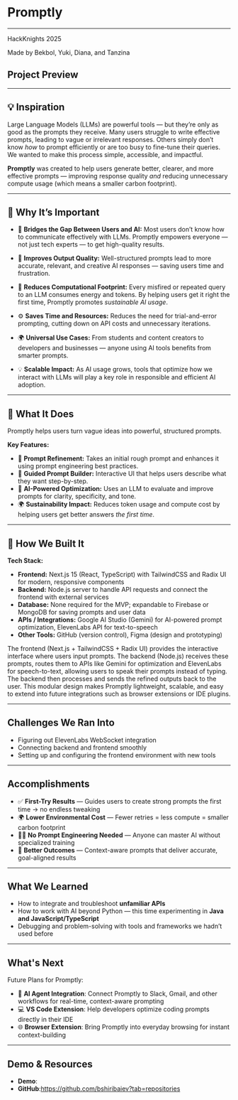 # Promptly

---
HackKnights 2025 

Made by Bekbol, Yuki, Diana, and Tanzina

## Project Preview

---

## 💡 Inspiration
Large Language Models (LLMs) are powerful tools — but they’re only as good as the prompts they receive. Many users struggle to write effective prompts, leading to vague or irrelevant responses. Others simply don’t know *how* to prompt efficiently or are too busy to fine-tune their queries. We wanted to make this process simple, accessible, and impactful.  

**Promptly** was created to help users generate better, clearer, and more effective prompts — improving response quality *and* reducing unnecessary compute usage (which means a smaller carbon footprint).

---

## 🧭 Why It’s Important

- 💬 **Bridges the Gap Between Users and AI:** Most users don’t know how to communicate effectively with LLMs. Promptly empowers everyone — not just tech experts — to get high-quality results.

- 🧠 **Improves Output Quality:** Well-structured prompts lead to more accurate, relevant, and creative AI responses — saving users time and frustration.

- 🌱 **Reduces Computational Footprint:** Every misfired or repeated query to an LLM consumes energy and tokens. By helping users get it right the first time, Promptly promotes *sustainable AI usage*.

- ⚙️ **Saves Time and Resources:** Reduces the need for trial-and-error prompting, cutting down on API costs and unnecessary iterations.

- 🌍 **Universal Use Cases:** From students and content creators to developers and businesses — anyone using AI tools benefits from smarter prompts.

- 💡 **Scalable Impact:** As AI usage grows, tools that optimize how we interact with LLMs will play a key role in responsible and efficient AI adoption.

---

## 🚀 What It Does
Promptly helps users turn vague ideas into powerful, structured prompts.  

**Key Features:**
- 🧠 **Prompt Refinement:** Takes an initial rough prompt and enhances it using prompt engineering best practices.  
- 💬 **Guided Prompt Builder:** Interactive UI that helps users describe what they want step-by-step.  
- 🎯 **AI-Powered Optimization:** Uses an LLM to evaluate and improve prompts for clarity, specificity, and tone.  
- 🌍 **Sustainability Impact:** Reduces token usage and compute cost by helping users get better answers *the first time*.  

---

## 🧠 How We Built It

**Tech Stack:**
- **Frontend:** Next.js 15 (React, TypeScript) with TailwindCSS and Radix UI for modern, responsive components
- **Backend:** Node.js server to handle API requests and connect the frontend with external services
- **Database:** None required for the MVP; expandable to Firebase or MongoDB for saving prompts and user data
- **APIs / Integrations:** Google AI Studio (Gemini) for AI-powered prompt optimization, ElevenLabs API for text-to-speech
- **Other Tools:** GitHub (version control), Figma (design and prototyping)

The frontend (Next.js + TailwindCSS + Radix UI) provides the interactive interface where users input prompts. The backend (Node.js) receives these prompts, routes them to APIs like Gemini for optimization and ElevenLabs for speech-to-text, allowing users to speak their prompts instead of typing. The backend then processes and sends the refined outputs back to the user. This modular design makes Promptly lightweight, scalable, and easy to extend into future integrations such as browser extensions or IDE plugins.

---

## Challenges We Ran Into
- Figuring out ElevenLabs WebSocket integration
- Connecting backend and frontend smoothly
- Setting up and configuring the frontend environment with new tools
---

## Accomplishments
- ✅ **First-Try Results** — Guides users to create strong prompts the first time → no endless tweaking
- 🌍 **Lower Environmental Cost** — Fewer retries = less compute = smaller carbon footprint
- 🧑‍🏫 **No Prompt Engineering Needed** — Anyone can master AI without specialized training
- 🎯 **Better Outcomes** — Context-aware prompts that deliver accurate, goal-aligned results
---

## What We Learned
- How to integrate and troubleshoot **unfamiliar APIs**
- How to work with AI beyond Python — this time experimenting in **Java and JavaScript/TypeScript**
- Debugging and problem-solving with tools and frameworks we hadn’t used before

---

## What's Next
Future Plans for Promptly:
- 🤖 **AI Agent Integration**: Connect Promptly to Slack, Gmail, and other workflows for real-time, context-aware prompting
- 💻 **VS Code Extension**: Help developers optimize coding prompts directly in their IDE
- 🌐 **Browser Extension**: Bring Promptly into everyday browsing for instant context-building
---

## Demo & Resources
- **Demo**:
- **GitHub**:https://github.com/bshiribaiev?tab=repositories 
